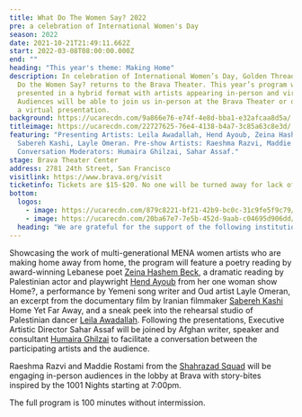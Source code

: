 ```yaml
---
title: What Do The Women Say? 2022
pre: a celebration of International Women's Day
season: 2022
date: 2021-10-21T21:49:11.662Z
start: 2022-03-08T08:00:00.000Z
end: ""
heading: "This year's theme: Making Home"
description: In celebration of International Women’s Day, Golden Thread’s What
  Do the Women Say? returns to the Brava Theater. This year’s program will be
  presented in a hybrid format with artists appearing in-person and virtually.
  Audiences will be able to join us in-person at the Brava Theater or online for
  a virtual presentation.
background: https://ucarecdn.com/9a866e76-e74f-4e8d-bba1-e32afcaa8d5a/
titleimage: https://ucarecdn.com/22727625-76e4-4138-b4a7-3c85a63c8e3d/
featuring: "Presenting Artists: Leila Awadallah, Hend Ayoub, Zeina Hashem Beck,
  Sabereh Kashi, Layle Omeran. Pre-show Artists: Raeshma Razvi, Maddie Rostami.
  Conversation Moderators: Humaira Ghilzai, Sahar Assaf."
stage: Brava Theater Center
address: 2781 24th Street, San Francisco
visitlink: https://www.brava.org/visit
ticketinfo: Tickets are $15-$20. No one will be turned away for lack of funds.
bottom:
  logos:
    - image: https://ucarecdn.com/879c8221-bf21-42b9-bc0c-31c9fe5f9c79/
    - image: https://ucarecdn.com/20ba67e7-7e5b-452d-9aab-c04695d906dd/
  heading: "We are grateful for the support of the following institutions:"
---
```

Showcasing the work of multi-generational MENA women artists who are making home away from home, the program will feature a poetry reading by award-winning Lebanese poet [Zeina Hashem Beck](www.zeinahashembeck.com/), a dramatic reading by Palestinian actor and playwright [Hend Ayoub](https://www.hendayoub.com/) from her one woman show Home?, a performance by Yemeni song writer and Oud artist Layle Omeran, an excerpt from the documentary film by Iranian filmmaker [Sabereh Kashi](https://www.filmmakerscollaborative.org/home-yet-far-away) Home Yet Far Away, and a sneak peek into the rehearsal studio of Palestinian dancer [Leila Awadallah](https://www.leilaawadallah.com/new-index). Following the presentations, Executive Artistic Director Sahar Assaf will be joined by Afghan writer, speaker and consultant [Humaira Ghilzai](https://www.humairaghilzai.com/) to facilitate a conversation between the participating artists and the audience. 

Raeshma Razvi and Maddie Rostami from the [Shahrazad Squad](https://shahrazadsquad.org/) will be engaging in-person audiences in the lobby at Brava with story-bites inspired by the 1001 Nights starting at 7:00pm.

The full program is 100 minutes without intermission.